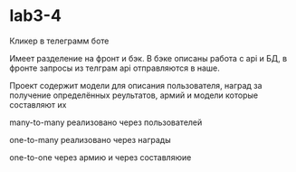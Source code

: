 # lab3-4

Кликер в телеграмм боте

Имеет разделение на фронт и бэк.
В бэке описаны работа с api и БД, в фронте запросы из телграм api отправляются в наше.

Проект содержит модели для описания пользователя, наград за получение определённых реультатов, армий и модели которые составляют их

many-to-many реализовано через пользователей 

one-to-many реализовано через награды

one-to-one через армию и через составляюие 
